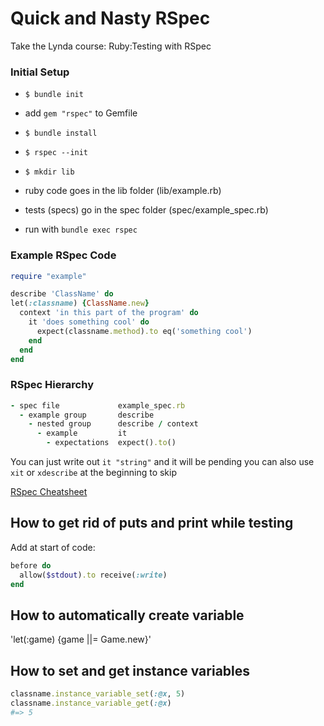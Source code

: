 # Quick and Nasty RSpec

Take the Lynda course: Ruby:Testing with RSpec

### Initial Setup

- `$ bundle init`
- add `gem "rspec"` to Gemfile
- `$ bundle install`
- `$ rspec --init`
- `$ mkdir lib`
- ruby code goes in the lib folder (lib/example.rb)
- tests (specs) go in the spec folder (spec/example_spec.rb)

- run with `bundle exec rspec`

### Example RSpec Code

```Ruby
require "example"

describe 'ClassName' do
let(:classname) {ClassName.new}
  context 'in this part of the program' do
    it 'does something cool' do
      expect(classname.method).to eq('something cool')
    end
  end
end
```

### RSpec Hierarchy

```Ruby
- spec file             example_spec.rb
  - example group       describe
    - nested group      describe / context
      - example         it
        - expectations  expect().to()
```

You can just write out `it "string"` and it will be pending
you can also use `xit` or `xdescribe` at the beginning to skip

[RSpec Cheatsheet](http://www.anchor.com.au/wp-content/uploads/rspec_cheatsheet_attributed.pdf)

## How to get rid of puts and print while testing

Add at start of code:

```Ruby
before do
  allow($stdout).to receive(:write)
end
```

## How to automatically create variable

'let(:game) {game ||= Game.new}'

## How to set and get instance variables

```Ruby
classname.instance_variable_set(:@x, 5)
classname.instance_variable_get(:@x)
#=> 5
```
